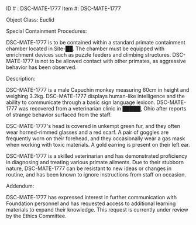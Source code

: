 ID # : DSC-MATE-1777
Item #: DSC-MATE-1777

Object Class: Euclid

Special Containment Procedures:

DSC-MATE-1777 is to be contained within a standard primate containment chamber located in Site-██. The chamber must be equipped with enrichment devices such as puzzle feeders and climbing structures. DSC-MATE-1777 is not to be allowed contact with other primates, as aggressive behavior has been observed.

Description:

DSC-MATE-1777 is a male Capuchin monkey measuring 60cm in height and weighing 3.2kg. DSC-MATE-1777 displays human-like intelligence and the ability to communicate through a basic sign language lexicon. DSC-MATE-1777 was recovered from a veterinarian clinic in █████, Ohio after reports of strange behavior surfaced from the staff.

DSC-MATE-1777's head is covered in unkempt green fur, and they often wear horned-rimmed glasses and a red scarf. A pair of goggles are frequently worn on their forehead, and they occasionally wear a gas mask when working with toxic materials. A gold earring is present on their left ear.

DSC-MATE-1777 is a skilled veterinarian and has demonstrated proficiency in diagnosing and treating various primate ailments. Due to their stubborn nature, DSC-MATE-1777 can be resistant to new ideas or changes in routine, and has been known to ignore instructions from staff on occasion.

Addendum:

DSC-MATE-1777 has expressed interest in further communication with Foundation personnel and has requested access to additional learning materials to expand their knowledge. This request is currently under review by the Ethics Committee.